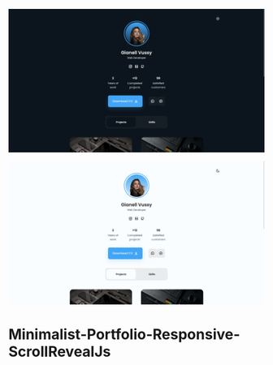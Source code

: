 ![minimalist_portfolio_responsive_scrollrevealjs_1366x768_dark_poster](./git-images/minimalist_portfolio_responsive_scrollrevealjs_1366x768_dark_poster.png)

![minimalist_portfolio_responsive_scrollrevealjs_1366x768_light_poster](./git-images/minimalist_portfolio_responsive_scrollrevealjs_1366x768_light_poster.png)

# Minimalist-Portfolio-Responsive-ScrollRevealJs